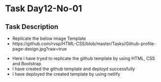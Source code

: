 <h1>Task Day12-No-01</h1>
<h2>Task Description</h2>
<ul>
  <li>Replicate the below image Template</li>
  <li>https://github.com/rvsp/HTML-CSS/blob/master/Tasks/Github-profile-page-design.jpg?raw=true</li>
</ul>
<ul>
  <li>Here i have tryed to replicate the github template by using HTML, CSS and Bootstrap</li>
  <li>I have created the github template and deployd successfully</li>
  <li>I  have deployed the created template by using netlify</li>
</ul>



